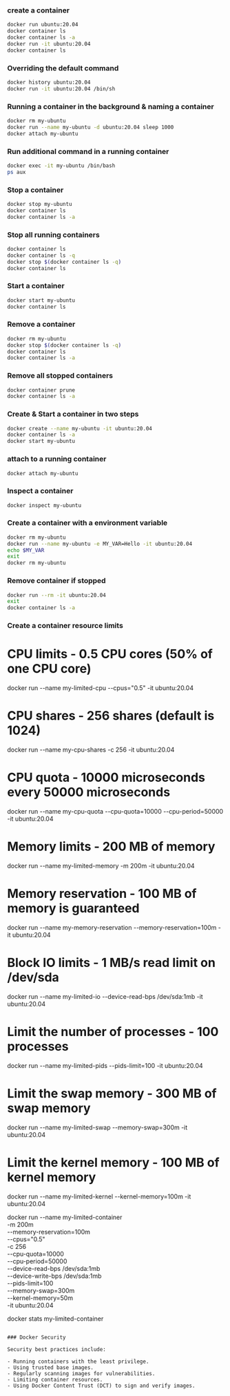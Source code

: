 ### create a container

```bash
docker run ubuntu:20.04
docker container ls
docker container ls -a
docker run -it ubuntu:20.04
docker container ls
```

### Overriding the default command

```bash
docker history ubuntu:20.04
docker run -it ubuntu:20.04 /bin/sh
```

### Running a container in the background & naming a container

```bash
docker rm my-ubuntu
docker run --name my-ubuntu -d ubuntu:20.04 sleep 1000
docker attach my-ubuntu
```

### Run additional command in a running container

```bash
docker exec -it my-ubuntu /bin/bash
ps aux
```

### Stop a container

```bash
docker stop my-ubuntu
docker container ls
docker container ls -a
```

### Stop all running containers

```bash
docker container ls
docker container ls -q
docker stop $(docker container ls -q)
docker container ls
```

### Start a container

```bash
docker start my-ubuntu
docker container ls
```

### Remove a container

```bash
docker rm my-ubuntu
docker stop $(docker container ls -q)
docker container ls
docker container ls -a
```

### Remove all stopped containers

```bash
docker container prune
docker container ls -a
```

### Create & Start a container in two steps

```bash
docker create --name my-ubuntu -it ubuntu:20.04
docker container ls -a
docker start my-ubuntu
```

### attach to a running container

```bash
docker attach my-ubuntu
```

### Inspect a container

```bash
docker inspect my-ubuntu
```

### Create a container with a environment variable

```bash
docker rm my-ubuntu
docker run --name my-ubuntu -e MY_VAR=Hello -it ubuntu:20.04
echo $MY_VAR
exit
docker rm my-ubuntu
```

### Remove container if stopped

```bash
docker run --rm -it ubuntu:20.04
exit
docker container ls -a
```






### Create a container resource limits


# CPU limits - 0.5 CPU cores (50% of one CPU core)
docker run --name my-limited-cpu --cpus="0.5" -it ubuntu:20.04
# CPU shares - 256 shares (default is 1024)
docker run --name my-cpu-shares -c 256 -it ubuntu:20.04
# CPU quota - 10000 microseconds every 50000 microseconds
docker run --name my-cpu-quota --cpu-quota=10000 --cpu-period=50000 -it ubuntu:20.04



# Memory limits - 200 MB of memory
docker run --name my-limited-memory -m 200m -it ubuntu:20.04
# Memory reservation - 100 MB of memory is guaranteed
docker run --name my-memory-reservation --memory-reservation=100m -it ubuntu:20.04



# Block IO limits - 1 MB/s read limit on /dev/sda
docker run --name my-limited-io --device-read-bps /dev/sda:1mb -it ubuntu:20.04


# Limit the number of processes - 100 processes
docker run --name my-limited-pids --pids-limit=100 -it ubuntu:20.04


# Limit the swap memory - 300 MB of swap memory
docker run --name my-limited-swap --memory-swap=300m -it ubuntu:20.04


# Limit the kernel memory - 100 MB of kernel memory
docker run --name my-limited-kernel --kernel-memory=100m -it ubuntu:20.04


docker run --name my-limited-container \
  -m 200m \
  --memory-reservation=100m \
  --cpus="0.5" \
  -c 256 \
  --cpu-quota=10000 \
  --cpu-period=50000 \
  --device-read-bps /dev/sda:1mb \
  --device-write-bps /dev/sda:1mb \
  --pids-limit=100 \
  --memory-swap=300m \
  --kernel-memory=50m \
  -it ubuntu:20.04


docker stats my-limited-container

```

### Docker Security

Security best practices include:

- Running containers with the least privilege.
- Using trusted base images.
- Regularly scanning images for vulnerabilities.
- Limiting container resources.
- Using Docker Content Trust (DCT) to sign and verify images.
